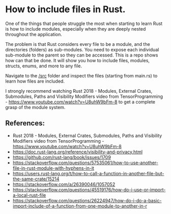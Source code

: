 # How to include files in Rust.

One of the things that people struggle the most when starting to learn Rust is how to include modules, especially when they are deeply nested throughout the application.

The problem is that Rust considers every file to be a module, and the directories (folders) as sub-modules. You need to expose each individual sub-module to the parent so they can be accessed. This is a repo shows how can that be done. It will show you how to include files, modules, structs, enums, and more to any file.

Navigate to the [/src](/src) folder and inspect the files (starting from main.rs) to learn how files are included.

I strongly recommend watching Rust 2018 - Modules, External Crates, Submodules, Paths and Visibility Modifiers video from TensorProgramming - https://www.youtube.com/watch?v=U8uhW9bFm-8 to get a complete grasp of the module system.

## References:

- Rust 2018 - Modules, External Crates, Submodules, Paths and Visibility Modifiers video from TensorProgramming - https://www.youtube.com/watch?v=U8uhW9bFm-8
- https://doc.rust-lang.org/reference/visibility-and-privacy.html
- https://github.com/rust-lang/book/issues/1709
- https://stackoverflow.com/questions/57535061/how-to-use-another-file-in-rust-module-with-hyphens-in-it
- https://users.rust-lang.org/t/how-to-call-a-function-in-another-file-but-the-same-crate/15214
- https://stackoverflow.com/a/26390046/1057052
- https://stackoverflow.com/questions/45519176/how-do-i-use-or-import-a-local-rust-file
- https://stackoverflow.com/questions/26224947/how-do-i-do-a-basic-import-include-of-a-function-from-one-module-to-another-in-r
